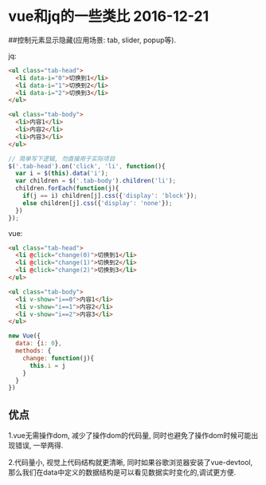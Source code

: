 # vue和jq的一些类比 2016-12-21


##控制元素显示隐藏(应用场景: tab, slider, popup等).

jq:
```html
<ul class="tab-head">
  <li data-i="0">切换到1</li>
  <li data-i="1">切换到2</li>
  <li data-i="2">切换到3</li>
</ul>

<ul class="tab-body">
  <li>内容1</li>
  <li>内容2</li>
  <li>内容3</li>
</ul>
```

```javascript
// 简单写下逻辑, 勿直接用于实际项目
$('.tab-head').on('click', 'li', function(){
  var i = $(this).data('i');
  var children = $('.tab-body').children('li');
  children.forEach(function(j){
    if(j == i) children[j].css({'display': 'block'});
    else children[j].css({'display': 'none'});
  })
});
```

vue:
```html
<ul class="tab-head">
  <li @click="change(0)">切换到1</li>
  <li @click="change(1)">切换到2</li>
  <li @click="change(2)">切换到3</li>
</ul>

<ul class="tab-body">
  <li v-show="i==0">内容1</li>
  <li v-show="i==1">内容2</li>
  <li v-show="i==2">内容3</li>
</ul>
```

```javascript
new Vue({
  data: {i: 0},
  methods: {
    change: function(j){
      this.i = j
    }
  }
})
```

## 优点
1.vue无需操作dom, 减少了操作dom的代码量, 同时也避免了操作dom时候可能出现错误, 一举两得.

2.代码量小, 视觉上代码结构就更清晰, 同时如果谷歌浏览器安装了vue-devtool,那么我们在data中定义的数据结构是可以看见数据实时变化的,调试更方便.



